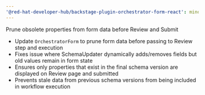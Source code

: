 ```yaml
---
'@red-hat-developer-hub/backstage-plugin-orchestrator-form-react': minor
---
```


Prune obsolete properties from form data before Review and Submit

- Update `OrchestratorForm` to prune form data before passing to Review step and execution
- Fixes issue where SchemaUpdater dynamically adds/removes fields but old values remain in form state
- Ensures only properties that exist in the final schema version are displayed on Review page and submitted
- Prevents stale data from previous schema versions from being included in workflow execution
